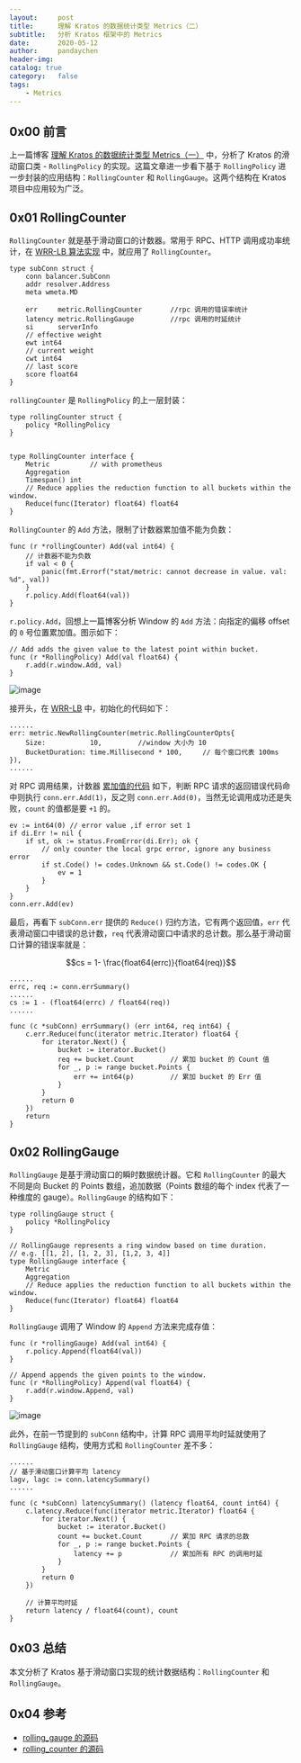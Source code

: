 ```yaml
---
layout:     post
title:      理解 Kratos 的数据统计类型 Metrics（二）
subtitle:   分析 Kratos 框架中的 Metrics
date:       2020-05-12
author:     pandaychen
header-img:
catalog: true
category:   false
tags:
    - Metrics
---
```


##  0x00    前言
上一篇博客 [理解 Kratos 的数据统计类型 Metrics（一）](https://pandaychen.github.io/2020/04/12/KRATOS-METRICS-ANALYSIS/) 中，分析了 Kratos 的滑动窗口类 - `RollingPolicy` 的实现。这篇文章进一步看下基于 `RollingPolicy` 进一步封装的应用结构：`RollingCounter` 和 `RollingGauge`。这两个结构在 Kratos 项目中应用较为广泛。

##  0x01    RollingCounter
`RollingCounter` 就是基于滑动窗口的计数器。常用于 RPC、HTTP 调用成功率统计，在 [WRR-LB 算法实现](https://github.com/go-kratos/kratos/blob/master/pkg/net/rpc/warden/balancer/wrr/wrr.go#L56) 中，就应用了 `RollingCounter`。

```golang
type subConn struct {
	conn balancer.SubConn
	addr resolver.Address
	meta wmeta.MD

	err     metric.RollingCounter		//rpc 调用的错误率统计
	latency metric.RollingGauge			//rpc 调用的时延统计
	si      serverInfo
	// effective weight
	ewt int64
	// current weight
	cwt int64
	// last score
	score float64
}
```

`rollingCounter` 是 `RollingPolicy` 的上一层封装：

```golang
type rollingCounter struct {
	policy *RollingPolicy
}


type RollingCounter interface {
	Metric			// with prometheus
	Aggregation
	Timespan() int
	// Reduce applies the reduction function to all buckets within the window.
	Reduce(func(Iterator) float64) float64
}
```

`RollingCounter` 的 `Add` 方法，限制了计数器累加值不能为负数：

```golang
func (r *rollingCounter) Add(val int64) {
    // 计数器不能为负数
	if val < 0 {
		panic(fmt.Errorf("stat/metric: cannot decrease in value. val: %d", val))
	}
	r.policy.Add(float64(val))
}
```

`r.policy.Add`，回想上一篇博客分析 Window 的 `Add` 方法：向指定的偏移 offset 的 `0` 号位置累加值。图示如下：
```golang
// Add adds the given value to the latest point within bucket.
func (r *RollingPolicy) Add(val float64) {
	r.add(r.window.Add, val)
}
```

![image](https://wx1.sbimg.cn/2020/05/08/rollingcounter.png)

接开头，在 [WRR-LB](https://github.com/go-kratos/kratos/blob/master/pkg/net/rpc/warden/balancer/wrr/wrr.go#L158) 中，初始化的代码如下：
```golang
......
err: metric.NewRollingCounter(metric.RollingCounterOpts{
	Size:           10,			//window 大小为 10
	BucketDuration: time.Millisecond * 100,		// 每个窗口代表 100ms
}),
......
```

对 RPC 调用结果，计数器 [累加值的代码](https://github.com/go-kratos/kratos/blob/master/pkg/net/rpc/warden/balancer/wrr/wrr.go#L236) 如下，判断 RPC 请求的返回错误代码命中则执行 `conn.err.Add(1)`，反之则 `conn.err.Add(0)`，当然无论调用成功还是失败，`count` 的值都是要 `+1` 的。
```golang
ev := int64(0) // error value ,if error set 1
if di.Err != nil {
	if st, ok := status.FromError(di.Err); ok {
		// only counter the local grpc error, ignore any business error
		if st.Code() != codes.Unknown && st.Code() != codes.OK {
			ev = 1
		}
	}
}
conn.err.Add(ev)
```

最后，再看下 `subConn.err` 提供的 `Reduce()` 归约方法，它有两个返回值，`err` 代表滑动窗口中错误的总计数，`req` 代表滑动窗口中请求的总计数。那么基于滑动窗口计算的错误率就是：

$$cs = 1- \frac{float64(errc)}{float64(req)}$$

```golang
......
errc, req := conn.errSummary()
......
cs := 1 - (float64(errc) / float64(req))
......

func (c *subConn) errSummary() (err int64, req int64) {
	c.err.Reduce(func(iterator metric.Iterator) float64 {
		for iterator.Next() {
			bucket := iterator.Bucket()
			req += bucket.Count			// 累加 bucket 的 Count 值
			for _, p := range bucket.Points {
				err += int64(p)			// 累加 bucket 的 Err 值
			}
		}
		return 0
	})
	return
}
```

##  0x02    RollingGauge
`RollingGauge` 是基于滑动窗口的瞬时数据统计器。它和 `RollingCounter` 的最大不同是向 Bucket 的 Points 数组，追加数据（Points 数组的每个 index 代表了一种维度的 gauge）。`RollingGauge` 的结构如下：

```golang
type rollingGauge struct {
	policy *RollingPolicy
}

// RollingGauge represents a ring window based on time duration.
// e.g. [[1, 2], [1, 2, 3], [1,2, 3, 4]]
type RollingGauge interface {
	Metric
	Aggregation
	// Reduce applies the reduction function to all buckets within the window.
	Reduce(func(Iterator) float64) float64
}
```

`RollingGauge` 调用了 Window 的 `Append` 方法来完成存值：

```golang
func (r *rollingGauge) Add(val int64) {
	r.policy.Append(float64(val))
}
```

```golang
// Append appends the given points to the window.
func (r *RollingPolicy) Append(val float64) {
	r.add(r.window.Append, val)
}
```
![image](https://wx1.sbimg.cn/2020/05/08/rollinggauge.png)

此外，在前一节提到的 `subConn` 结构中，计算 RPC 调用平均时延就使用了 `RollingGauge` 结构，使用方式和 `RollingCounter` 差不多：
```golang
......
// 基于滑动窗口计算平均 latency
lagv, lagc := conn.latencySummary()
......

func (c *subConn) latencySummary() (latency float64, count int64) {
	c.latency.Reduce(func(iterator metric.Iterator) float64 {
		for iterator.Next() {
			bucket := iterator.Bucket()
			count += bucket.Count		// 累加 RPC 请求的总数
			for _, p := range bucket.Points {
				latency += p			// 累加所有 RPC 的调用时延
			}
		}
		return 0
	})

	// 计算平均时延
	return latency / float64(count), count
}
```

##	0x03	总结
本文分析了 Kratos 基于滑动窗口实现的统计数据结构：`RollingCounter` 和 `RollingGauge`。

##  0x04	参考
-   [rolling_gauge 的源码](https://github.com/go-kratos/kratos/blob/master/pkg/stat/metric/rolling_gauge.go)
-   [rolling_counter 的源码](https://github.com/go-kratos/kratos/blob/master/pkg/stat/metric/rolling_counter.go)